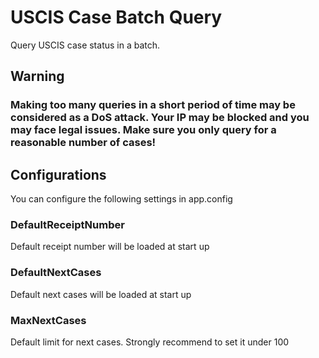 # USCIS Case Batch Query

Query USCIS case status in a batch. 

## Warning
### Making too many queries in a short period of time may be considered as a DoS attack. Your IP may be blocked and you may face legal issues. Make sure you only query for a reasonable number of cases!

## Configurations
You can configure the following settings in app.config
### DefaultReceiptNumber
Default receipt number will be loaded at start up
### DefaultNextCases
Default next cases will be loaded at start up
### MaxNextCases
Default limit for next cases. Strongly recommend to set it under 100
